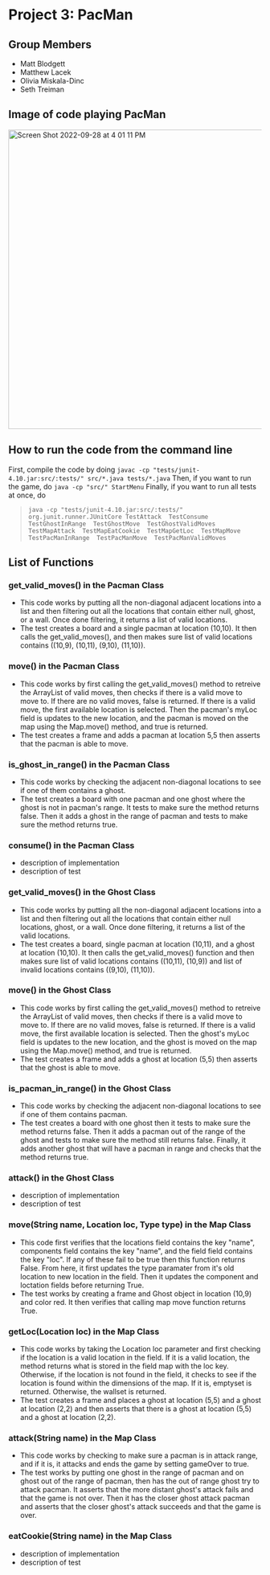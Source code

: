 # Project 3: PacMan

## Group Members
- Matt Blodgett
- Matthew Lacek
- Olivia Miskala-Dinc
- Seth Treiman

## Image of code playing PacMan
<img width="596" alt="Screen Shot 2022-09-28 at 4 01 11 PM" src="https://user-images.githubusercontent.com/14205490/192877557-dbdddf33-d2a1-4b07-92fe-55b6a8f61d8c.png">

## How to run the code from the command line
First, compile the code by doing
```javac -cp "tests/junit-4.10.jar:src/:tests/" src/*.java tests/*.java```
Then, if you want to run the game, do
```java -cp "src/" StartMenu```
Finally, if you want to run all tests at once, do

> ``` java -cp "tests/junit-4.10.jar:src/:tests/" org.junit.runner.JUnitCore TestAttack  TestConsume  TestGhostInRange  TestGhostMove  TestGhostValidMoves  TestMapAttack  TestMapEatCookie  TestMapGetLoc  TestMapMove  TestPacManInRange  TestPacManMove  TestPacManValidMoves ```

## List of Functions
### get_valid_moves() in the Pacman Class
- This code works by putting all the non-diagonal adjacent locations into a list and then filtering out all the locations that contain either null, ghost, or a wall. Once done filtering, it returns a list of valid locations. 
- The test creates a board and a single pacman at location (10,10). It then calls the get_valid_moves(), and then makes sure list of valid locations contains ((10,9), (10,11), (9,10), (11,10)). 

### move() in the Pacman Class
- This code works by first calling the get_valid_moves() method to retreive the ArrayList of valid moves, then checks if there is a valid move to move to. If there are no valid moves, false is returned. If there is a valid move, the first available location is selected. Then the pacman's myLoc field is updates to the new location, and the pacman is moved on the map using the Map.move() method, and true is returned.
- The test creates a frame and adds a pacman at location 5,5 then asserts that the pacman is able to move.  

### is_ghost_in_range() in the Pacman Class
- This code works by checking the adjacent non-diagonal locations to see if one of them contains a ghost.
- The test creates a board with one pacman and one ghost where the ghost is not in pacman's range. It tests to make sure the method returns false. Then it adds a ghost in the range of pacman and tests to make sure the method returns true.

### consume() in the Pacman Class
- description of implementation
- description of test 

### get_valid_moves() in the Ghost Class
- This code works by putting all the non-diagonal adjacent locations into a list and then filtering out all the locations that contain either null locations, ghost, or a wall. Once done filtering, it returns a list of the valid locations. 
- The test creates a board, single pacman at location (10,11), and a ghost at location (10,10). It then calls the get_valid_moves() function and then makes sure list of valid locations contains ((10,11), (10,9)) and list of invalid locations contains ((9,10), (11,10)). 

### move() in the Ghost Class
- This code works by first calling the get_valid_moves() method to retreive the ArrayList of valid moves, then checks if there is a valid move to move to. If there are no valid moves, false is returned. If there is a valid move, the first available location is selected. Then the ghost's myLoc field is updates to the new location, and the ghost is moved on the map using the Map.move() method, and true is returned.
- The test creates a frame and adds a ghost at location (5,5) then asserts that the ghost is able to move.  

### is_pacman_in_range() in the Ghost Class
- This code works by checking the adjacent non-diagonal locations to see if one of them contains pacman.
- The test creates a board with one ghost then it tests to make sure the method returns false. Then it adds a pacman out of the range of the ghost and tests to make sure the method still returns false. Finally, it adds another ghost that will have a pacman in range and checks that the method returns true.

### attack() in the Ghost Class
- description of implementation
- description of test 

### move(String name, Location loc, Type type) in the Map Class
- This code first verifies that the locations field contains the key "name", components field contains the key "name", and the field field contains the key "loc". If any of these fail to be true then this function returns False. From here, it first updates the type paramater from it's old location to new location in the field. Then it updates the component and loctation fields before returning True. 
- The test works by creating a frame and Ghost object in location (10,9) and color red. It then verifies that calling map move function returns True. 

### getLoc(Location loc) in the Map Class
- This code works by taking the Location loc parameter and first checking if the location is a valid location in the field. If it is a valid location, the method returns what is stored in the field map with the loc key. Otherwise, if the location is not found in the field, it checks to see if the location is found within the dimensions of the map. If it is, emptyset is returned. Otherwise, the wallset is returned. 
- The test creates a frame and places a ghost at location (5,5) and a ghost at location (2,2) and then asserts that there is a ghost at location (5,5) and a ghost at location (2,2).

### attack(String name) in the Map Class
- This code works by checking to make sure a pacman is in attack range, and if it is, it attacks and ends the game by setting gameOver to true.
- The test works by putting one ghost in the range of pacman and on ghost out of the range of pacman, then has the out of range ghost try to attack pacman. It asserts that the more distant ghost's attack fails and that the game is not over. Then it has the closer ghost attack pacman and asserts that the closer ghost's attack succeeds and that the game is over.

### eatCookie(String name) in the Map Class
- description of implementation
- description of test 



